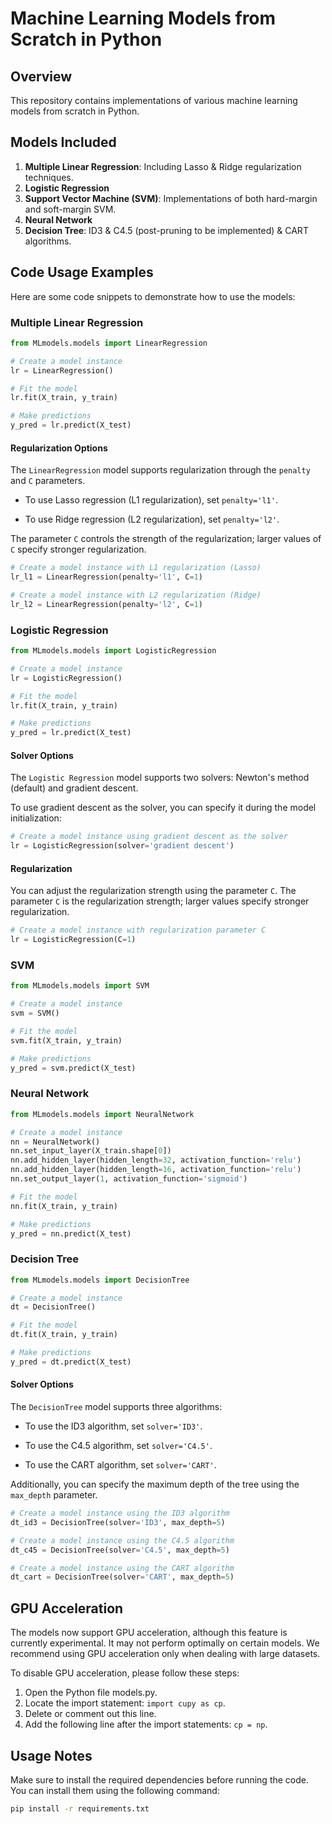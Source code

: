 # Machine Learning Models from Scratch in Python

## Overview

This repository contains implementations of various machine learning models from scratch in Python.

## Models Included

1. **Multiple Linear Regression**: Including Lasso & Ridge regularization techniques.
2. **Logistic Regression**
3. **Support Vector Machine (SVM)**: Implementations of both hard-margin and soft-margin SVM.
4. **Neural Network**
5. **Decision Tree**: ID3 & C4.5 (post-pruning to be implemented) & CART algorithms.

## Code Usage Examples

Here are some code snippets to demonstrate how to use the models:

### Multiple Linear Regression

```python
from MLmodels.models import LinearRegression

# Create a model instance
lr = LinearRegression()

# Fit the model
lr.fit(X_train, y_train)

# Make predictions
y_pred = lr.predict(X_test)
```

#### Regularization Options

The `LinearRegression` model supports regularization through the `penalty` and `C` parameters.

* To use Lasso regression (L1 regularization), set `penalty='l1'`.

* To use Ridge regression (L2 regularization), set `penalty='l2'`.

The parameter `C` controls the strength of the regularization; larger values of `C` specify stronger regularization.

```python
# Create a model instance with L1 regularization (Lasso)
lr_l1 = LinearRegression(penalty='l1', C=1)

# Create a model instance with L2 regularization (Ridge)
lr_l2 = LinearRegression(penalty='l2', C=1)
```

### Logistic Regression

```python
from MLmodels.models import LogisticRegression

# Create a model instance
lr = LogisticRegression()

# Fit the model
lr.fit(X_train, y_train)

# Make predictions
y_pred = lr.predict(X_test)
```

#### Solver Options

The `Logistic Regression` model supports two solvers: Newton's method (default) and gradient descent.

To use gradient descent as the solver, you can specify it during the model initialization:

```python
# Create a model instance using gradient descent as the solver
lr = LogisticRegression(solver='gradient descent')
```

#### Regularization

You can adjust the regularization strength using the parameter `C`. The parameter `C` is the regularization strength; larger values specify stronger regularization.

```python
# Create a model instance with regularization parameter C
lr = LogisticRegression(C=1)
```

### SVM

```python
from MLmodels.models import SVM

# Create a model instance
svm = SVM()

# Fit the model
svm.fit(X_train, y_train)

# Make predictions
y_pred = svm.predict(X_test)
```

### Neural Network

```python
from MLmodels.models import NeuralNetwork

# Create a model instance
nn = NeuralNetwork()
nn.set_input_layer(X_train.shape[0])
nn.add_hidden_layer(hidden_length=32, activation_function='relu')
nn.add_hidden_layer(hidden_length=16, activation_function='relu')
nn.set_output_layer(1, activation_function='sigmoid')

# Fit the model
nn.fit(X_train, y_train)

# Make predictions
y_pred = nn.predict(X_test)
```

### Decision Tree

```python
from MLmodels.models import DecisionTree

# Create a model instance
dt = DecisionTree()

# Fit the model
dt.fit(X_train, y_train)

# Make predictions
y_pred = dt.predict(X_test)
```

#### Solver Options

The `DecisionTree` model supports three algorithms:

* To use the ID3 algorithm, set `solver='ID3'`.

* To use the C4.5 algorithm, set `solver='C4.5'`.

* To use the CART algorithm, set `solver='CART'`.

Additionally, you can specify the maximum depth of the tree using the `max_depth` parameter.

```python
# Create a model instance using the ID3 algorithm
dt_id3 = DecisionTree(solver='ID3', max_depth=5)

# Create a model instance using the C4.5 algorithm
dt_c45 = DecisionTree(solver='C4.5', max_depth=5)

# Create a model instance using the CART algorithm
dt_cart = DecisionTree(solver='CART', max_depth=5)
```

## GPU Acceleration

The models now support GPU acceleration, although this feature is currently experimental. It may not perform optimally on certain models. We recommend using GPU acceleration only when dealing with large datasets. 

To disable GPU acceleration, please follow these steps:
1. Open the Python file models.py.
2. Locate the import statement: `import cupy as cp`.
3. Delete or comment out this line.
4. Add the following line after the import statements: `cp = np`.

## Usage Notes

Make sure to install the required dependencies before running the code. You can install them using the following command:

```bash
pip install -r requirements.txt
```

